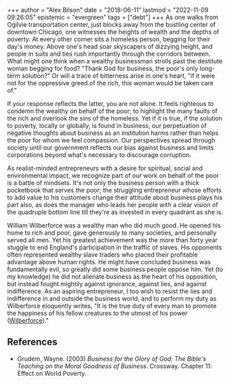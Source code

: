 +++
author = "Alex Bilson"
date = "2018-06-11"
lastmod = "2022-11-09 09:26:05"
epistemic = "evergreen"
tags = ["debt"]
+++
As one walks from Ogilvie transportation center, just blocks away from the bustling center of downtown Chicago, one witnesses the heights of wealth and the depths of poverty. At every other corner sits a homeless person, begging for their day's money. Above one's head soar skyscapers of dizzying height, and people in suits and ties rush importantly through the corridors between. What might one think when a wealthy businessman strolls past the destitute woman begging for food? "Thank God for business, the poor's only long-term solution?" Or will a trace of bitterness arise in one's heart, "if it were not for the oppressive greed of the rich, this woman would be taken care of."

If your response reflects the latter, you are not alone. It feels righteous to condemn the wealthy on behalf of the poor; to highlight the many faults of the rich and overlook the sins of the homeless. Yet if it is true, if the solution to poverty, locally or globally, is found in business, our perpetuation of negative thoughts about business as an institution harms rather than helps the poor for whom we feel compassion. Our perspectives spread through society until our government reflects our bias against business and limits corporations beyond what's necessary to discourage corruption.

As realist-minded entrepreneurs with a desire for spiritual, social and environmental impact, we recognize part of our work on behalf of the poor is a battle of mindsets. It's not only the business person with a thick pocketbook that serves the poor; the struggling entrepreneur whose efforts to add value to his customers change their attitude about business plays his part also, as does the manager who leads her people with a clear vision of the quadruple bottom line till they're as invested in every quadrant as she is.

William Wilberforce was a wealthy man who did much good. He opened his home to rich and poor, gave generously to many societies, and personally served all men. Yet his greatest achievement was the more than forty year stuggle to end England's participation in the traffic of slaves. His opponents often represented wealthy slave traders who placed their profitable advantage above human rights. He might have concluded business was fundamentally evil, so greatly did some business people oppose him. Yet (to my knowledge) he did not alienate business as the heart of his opposition, but instead fought mightily against ignorance, against lies, and against indifference. As an aspiring entrepreneur, I too wish to resist the lies and indifference in and outside the business world, and to perform my duty as Wilberforce eloquently writes, "It is the true duty of every man to promote the happiness of his fellow creatures to the utmost of his power ([Wilberforce](https://www.brainyquote.com/quotes/quotes/w/williamwil540356.html))."

## References

- Grudem, Wayne. (2003) _Business for the Glory of God: The Bible's Teaching on the Moral Goodness of Business_. Crossway. Chapter 11: Effect on World Poverty.
